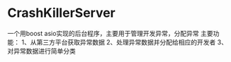 # CrashKillerServer
一个用boost asio实现的后台程序，主要用于管理开发异常，分配异常
主要功能：
1、从第三方平台获取异常数据
2、处理异常数据并分配给相应的开发者
3、对异常数据进行简单分类

